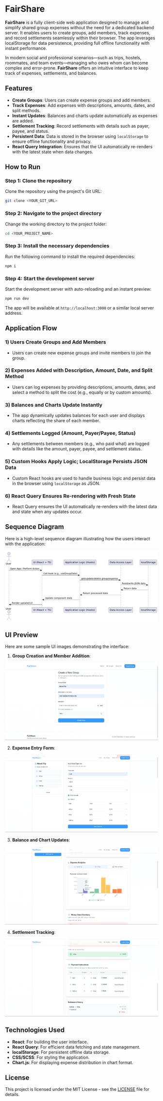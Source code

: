 
# FairShare

**FairShare** is a fully client-side web application designed to manage and simplify shared group expenses without the need for a dedicated backend server. It enables users to create groups, add members, track expenses, and record settlements seamlessly within their browser. The app leverages localStorage for data persistence, providing full offline functionality with instant performance.

In modern social and professional scenarios—such as trips, hostels, roommates, and team events—managing who owes whom can become complex and error-prone. **FairShare** offers an intuitive interface to keep track of expenses, settlements, and balances.

## Features

- **Create Groups**: Users can create expense groups and add members.
- **Track Expenses**: Add expenses with descriptions, amounts, dates, and split methods.
- **Instant Updates**: Balances and charts update automatically as expenses are added.
- **Settlement Tracking**: Record settlements with details such as payer, payee, and status.
- **Persistent Data**: Data is stored in the browser using `localStorage` to ensure offline functionality and privacy.
- **React Query Integration**: Ensures that the UI automatically re-renders with the latest state when data changes.

## How to Run

### Step 1: Clone the repository
Clone the repository using the project's Git URL:

```bash
git clone <YOUR_GIT_URL>
```

### Step 2: Navigate to the project directory
Change the working directory to the project folder:

```bash
cd <YOUR_PROJECT_NAME>
```

### Step 3: Install the necessary dependencies
Run the following command to install the required dependencies:

```bash
npm i
```

### Step 4: Start the development server
Start the development server with auto-reloading and an instant preview:

```bash
npm run dev
```

The app will be available at `http://localhost:3000` or a similar local server address.

## Application Flow

### 1) **Users Create Groups and Add Members**
   - Users can create new expense groups and invite members to join the group.

### 2) **Expenses Added with Description, Amount, Date, and Split Method**
   - Users can log expenses by providing descriptions, amounts, dates, and select a method to split the cost (e.g., equally or by custom amounts).

### 3) **Balances and Charts Update Instantly**
   - The app dynamically updates balances for each user and displays charts reflecting the share of each member.

### 4) **Settlements Logged (Amount, Payer/Payee, Status)**
   - Any settlements between members (e.g., who paid what) are logged with details like the amount, payer, payee, and settlement status.

### 5) **Custom Hooks Apply Logic; LocalStorage Persists JSON Data**
   - Custom React hooks are used to handle business logic and persist data in the browser using `localStorage` as JSON.

### 6) **React Query Ensures Re-rendering with Fresh State**
   - React Query ensures the UI automatically re-renders with the latest data and state when any updates occur.

## Sequence Diagram

Here is a high-level sequence diagram illustrating how the users interact with the application:

![Sequence Diagram](images\Sequence_Diagram.png)


## UI Preview

Here are some sample UI images demonstrating the interface:

1) **Group Creation and Member Addition**:

![Group Creation UI](images\group_creation_image.png)

2) **Expense Entry Form**:

![Expense Entry UI](images\expense_entry_image.png)

3) **Balance and Chart Updates**:

![Balance and Charts UI](images\balance_chart_image.png)

4) **Settlement Tracking**:

![Settlement UI](images\settlement_image.png)

## Technologies Used

- **React**: For building the user interface.
- **React Query**: For efficient data fetching and state management.
- **localStorage**: For persistent offline data storage.
- **CSS/SCSS**: For styling the application.
- **Chart.js**: For displaying expense distribution in chart format.

## License

This project is licensed under the MIT License - see the [LICENSE](LICENSE) file for details.
